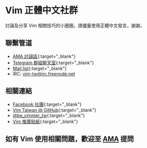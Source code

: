 ---
---

# Vim 正體中文社群

討論及分享 Vim 相關技巧的小圈圈，請儘量使用正體中文發言，謝謝。

## 聯繫管道

- [AMA 討論區](https://github.com/vim-tw/ama){:target="_blank"}
- [Telegram 群組聊天室](https://telegram.me/vim_tw){:target="_blank"}
- [Mail list](https://groups.google.com/forum/?fromgroups#!forum/vim-taiwan){:target="_blank"}
- IRC: vim-tw@irc.freenode.net

## 相關連結

- [Facebook 社團](https://www.facebook.com/groups/vim.tw/){:target="_blank"}
- [Vim Taiwan @ GitHub](https://github.com/vim-tw){:target="_blank"}
- [@be&#95;vimmer&#95;tw](https://twitter.com/be_vimmer_tw){:target="_blank"}
- [Vim 推廣貼紙](https://gist.github.com/chusiang/b608909bccff6ed62eb7){:target="_blank"}

## 如有 Vim 使用相關問題，歡迎至 <a href='https://github.com/vim-tw/ama/issues' target='_blank'>AMA</a> 提問

<ul id="amas"> </ul>

<script>
  fetch('https://api.github.com/repos/vim-tw/ama/issues').then(function(response) {
    return response.json();
  })
  .then(function (amas) {
      var content = '';
      amas.forEach(function(ama, index, array) {
          if (ama.pull_request !== undefined){return;}
          content += `<li><a href="${ama.html_url}">${ama.title}</a> <small>from ${(new Date(ama.created_at).toLocaleString())}</small></li>`;
      });
      return content;
  })
  .catch(function (content) {
      return "<p>請點選上方連結以觀看AMA！</p>";
  })
  .then(function (content) {
      document.getElementById('amas').innerHTML += content;
  });
</script>
